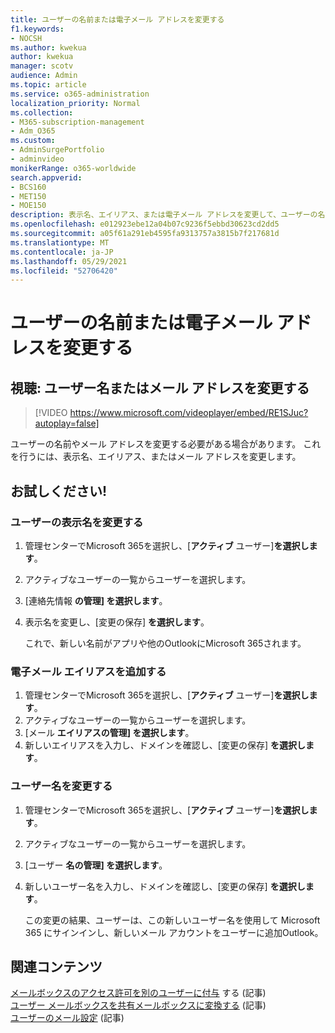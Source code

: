 ```yaml
---
title: ユーザーの名前または電子メール アドレスを変更する
f1.keywords:
- NOCSH
ms.author: kwekua
author: kwekua
manager: scotv
audience: Admin
ms.topic: article
ms.service: o365-administration
localization_priority: Normal
ms.collection:
- M365-subscription-management
- Adm_O365
ms.custom:
- AdminSurgePortfolio
- adminvideo
monikerRange: o365-worldwide
search.appverid:
- BCS160
- MET150
- MOE150
description: 表示名、エイリアス、または電子メール アドレスを変更して、ユーザーの名前または電子メール アドレスを変更する方法について説明します。
ms.openlocfilehash: e012923ebe12a04b07c9236f5ebbd30623cd2dd5
ms.sourcegitcommit: a05f61a291eb4595fa9313757a3815b7f217681d
ms.translationtype: MT
ms.contentlocale: ja-JP
ms.lasthandoff: 05/29/2021
ms.locfileid: "52706420"
---
```

# <a name="change-a-users-name-or-email-address"></a>ユーザーの名前または電子メール アドレスを変更する

## <a name="watch-change-a-users-name-or-email-address"></a>視聴: ユーザー名またはメール アドレスを変更する

> [!VIDEO https://www.microsoft.com/videoplayer/embed/RE1SJuc?autoplay=false]

ユーザーの名前やメール アドレスを変更する必要がある場合があります。 これを行うには、表示名、エイリアス、またはメール アドレスを変更します。 

## <a name="try-it"></a>お試しください!

### <a name="change-a-users-display-name"></a>ユーザーの表示名を変更する

1. 管理センターでMicrosoft 365を選択し、[**アクティブ** ユーザー]**を選択します**。
1. アクティブなユーザーの一覧からユーザーを選択します。
1. [連絡先情報 **の管理] を選択します**。
1. 表示名を変更し、[変更の保存] **を選択します**。

    これで、新しい名前がアプリや他のOutlookにMicrosoft 365されます。

### <a name="add-an-email-alias"></a>電子メール エイリアスを追加する

1. 管理センターでMicrosoft 365を選択し、[**アクティブ** ユーザー]**を選択します**。
1. アクティブなユーザーの一覧からユーザーを選択します。
1. [メール **エイリアスの管理] を選択します**。
1. 新しいエイリアスを入力し、ドメインを確認し、[変更の保存] **を選択します**。

### <a name="change-a-username"></a>ユーザー名を変更する

1. 管理センターでMicrosoft 365を選択し、[**アクティブ** ユーザー]**を選択します**。
1. アクティブなユーザーの一覧からユーザーを選択します。
1. [ユーザー **名の管理] を選択します**。
1. 新しいユーザー名を入力し、ドメインを確認し、[変更の保存] **を選択します**。

    この変更の結果、ユーザーは、この新しいユーザー名を使用して Microsoft 365 にサインインし、新しいメール アカウントをユーザーに追加Outlook。

## <a name="related-content"></a>関連コンテンツ

[メールボックスのアクセス許可を別のユーザーに付与](../admin/add-users/give-mailbox-permissions-to-another-user.md) する (記事)\
[ユーザー メールボックスを共有メールボックスに変換する](../admin/email/convert-user-mailbox-to-shared-mailbox.md) (記事)\
[ユーザーのメール設定](../admin/email/office-365-user-email-settings.md) (記事)
